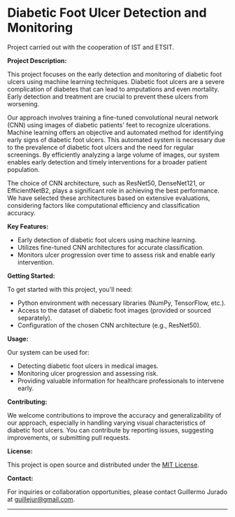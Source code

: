 # Diabetic Foot Ulcer Detection and Monitoring

Project carried out with the cooperation of IST and ETSIT.

**Project Description:**

This project focuses on the early detection and monitoring of diabetic foot ulcers using machine learning techniques. Diabetic foot ulcers are a severe complication of diabetes that can lead to amputations and even mortality. Early detection and treatment are crucial to prevent these ulcers from worsening.

Our approach involves training a fine-tuned convolutional neural network (CNN) using images of diabetic patients' feet to recognize ulcerations. Machine learning offers an objective and automated method for identifying early signs of diabetic foot ulcers. This automated system is necessary due to the prevalence of diabetic foot ulcers and the need for regular screenings. By efficiently analyzing a large volume of images, our system enables early detection and timely interventions for a broader patient population.

The choice of CNN architecture, such as ResNet50, DenseNet121, or EfficientNetB2, plays a significant role in achieving the best performance. We have selected these architectures based on extensive evaluations, considering factors like computational efficiency and classification accuracy.

**Key Features:**

- Early detection of diabetic foot ulcers using machine learning.
- Utilizes fine-tuned CNN architectures for accurate classification.
- Monitors ulcer progression over time to assess risk and enable early intervention.

**Getting Started:**

To get started with this project, you'll need:

- Python environment with necessary libraries (NumPy, TensorFlow, etc.).
- Access to the dataset of diabetic foot images (provided or sourced separately).
- Configuration of the chosen CNN architecture (e.g., ResNet50).

**Usage:**

Our system can be used for:

- Detecting diabetic foot ulcers in medical images.
- Monitoring ulcer progression and assessing risk.
- Providing valuable information for healthcare professionals to intervene early.

**Contributing:**

We welcome contributions to improve the accuracy and generalizability of our approach, especially in handling varying visual characteristics of diabetic foot ulcers. You can contribute by reporting issues, suggesting improvements, or submitting pull requests.

**License:**

This project is open source and distributed under the [MIT License](https://opensource.org/licenses/MIT).

**Contact:**

For inquiries or collaboration opportunities, please contact Guillermo Jurado  at guillejur@gmail.com.

---

